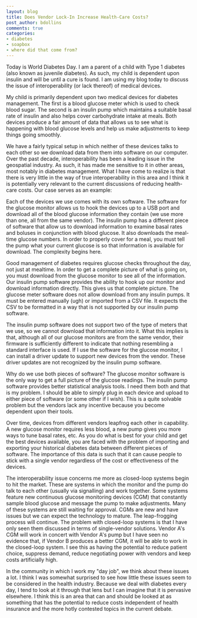 ```yaml
---
layout: blog
title: Does Vendor Lock-In Increase Health-Care Costs?
post_author: bdollins
comments: true
categories:
- diabetes
- soapbox
- where did that come from?
---
```


Today is World Diabetes Day. I am a parent of a child with Type 1 diabetes (also known as juvenile diabetes). As such, my child is dependent upon insulin and will be until a cure is found. I am using my blog today to discuss the issue of interoperability (or lack thereof) of medical devices.<!--more-->

My child is primarily dependent upon two medical devices for diabetes management. The first is a blood glucose meter which is used to check blood sugar. The second is an insulin pump which maintains a suitable basal rate of insulin and also helps cover carbohydrate intake at meals. Both devices produce a fair amount of data  that allows us to see what is happening with blood glucose levels and help us make adjustments to keep things going smoothly.

We have a fairly typical setup in which neither of these devices talks to each other so we download data from them into software on our computer. Over the past decade, interoperability has been a leading issue in the geospatial industry. As such, it has made me sensitive to it in other areas, most notably in diabetes management. What I have come to realize is that there is very little in the way of true interoperability in this area and I think it is potentially very relevant to the current discussions of reducing health-care costs. Our case serves as an example:

Each of the devices we use comes with its own software. The software for the glucose monitor allows us to hook the devices up to a USB port and download all of the blood glucose information they contain (we use more than one, all from the same vendor). The insulin pump has a different piece of software that allow us to download information to examine basal rates and boluses in conjunction with blood glucose. It also downloads the meal-time glucose numbers. In order to properly cover for a meal, you must tell the pump what your current glucose is so that information is available for download. The complexity begins here.

Good management of diabetes requires glucose checks throughout the day, not just at mealtime. In order to get a complete picture of what is going on, you must download from the glucose monitor to see all of the information. Our insulin pump software provides the ability to hook up our monitor and download information directly. This gives us that complete picture. The glucose meter software does not allow download from any insulin pumps. It must be entered manually (ugh) or imported from a CSV file. It expects the CSV to be formatted in a way that is not supported by our insulin pump software.

The insulin pump software does not support two of the type of meters that we use, so we cannot download that information into it. What this implies is that, although all of our glucose monitors are from the same vendor, their firmware is sufficiently different to indicate that nothing resembling a standard interface is used. If I use the software for the glucose monitor, I can install a driver update to support new devices from the vendor. These driver updates are not recognized by the insulin pump software.

Why do we use both pieces of software? The glucose monitor software is the only way to get a full picture of the glucose readings. The insulin pump software provides better statistical analysis tools. I need them both and that is my problem. I should be able to simply plug in each device and upload to either piece of software (or some other if I wish). This is a quite solvable problem but the vendors lack any incentive because you become dependent upon their tools.

Over time, devices from different vendors leapfrog each other in capability. A new glucose monitor requires less blood, a new pump gives you more ways to tune basal rates, etc. As you do what is best for your child and get the best devices available, you are faced with the problem of importing and exporting your historical diabetes data between different pieces of software. The importance of this data is such that it can cause people to stick with a single vendor regardless of the cost or effectiveness of the devices.

The interoperability issue concerns me more as closed-loop systems begin to hit the market. These are systems in which the monitor and the pump do talk to each other (usually via signalling) and work together. Some systems feature new continuous glucose monitoring devices (CGM) that constantly sample blood glucose and message the pump to make adjustments. Many of these systems are still waiting for approval. CGMs are new and have issues but we can expect the technology to mature. The leap-frogging process will continue. The problem with closed-loop systems is that I have only seen them discussed in terms of single-vendor solutions. Vendor A's CGM will work in concert with Vendor A's pump but I have seen no evidence that, if Vendor B produces a better CGM, it will be able to work in the closed-loop system. I see this as having the potential to reduce patient choice, suppress demand, reduce negotiating power with vendors and keep costs artificially high.

In the community in which I work my "day job", we think about these issues a lot. I think I was somewhat surprised to see how little these issues seem to be considered in the health industry. Because we deal with diabetes every day, I tend to look at it through that lens but I can imagine that it is pervasive elsewhere. I think this is an area that can and should be looked at as something that has the potential to reduce costs independent of health insurance and the more hotly contested topics in the current debate.